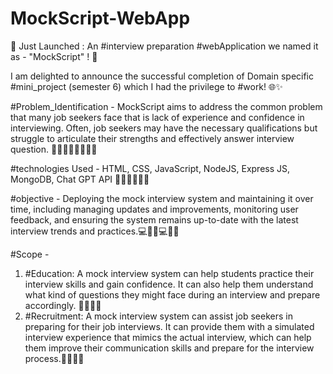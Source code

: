 # MockScript-WebApp

🚀 Just Launched : An #interview preparation #webApplication we named it as - "MockScript" ! 🎉

I am delighted to announce the successful completion of Domain specific #mini_project (semester 6) which I had the privilege to #work! 🌐✨

#Problem_Identification - MockScript aims to address the common problem that many job seekers face that is lack of experience and confidence in interviewing. Often, job seekers may have the necessary qualifications but struggle to articulate their strengths and effectively answer interview question. 👨‍💼👨‍💼👩‍💼👩‍💼

#technologies Used - HTML, CSS, JavaScript, NodeJS, Express JS, MongoDB, Chat GPT API 👨‍🔧👩‍🔧👨‍🔧

#objective - Deploying the mock interview system and maintaining it over time, including managing updates and improvements, monitoring user feedback, and ensuring the system remains up-to-date with the latest interview trends and practices.💻👨‍💼💻👩‍💼

#Scope -  
1. #Education: A mock interview system can help students practice their interview skills and gain confidence. It can also help them understand what kind of questions they might face during an interview and prepare accordingly. 👨‍🎓👩‍🎓
2. #Recruitment: A mock interview system can assist job seekers in preparing for their job interviews. It can provide them with a simulated interview experience that mimics the actual interview, which can help them improve their communication skills and prepare for the interview process.👨‍💼👩‍💼
